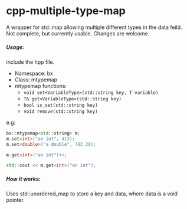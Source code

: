# cpp-multiple-type-map
A wrapper for std::map allowing multiple different types in the data feild.
Not complete, but currently usable. Changes are welcome.

##### Usage:
include the hpp file.

* Namespace: bx
* Class: mtypemap<KeyType>
* mtypemap functions:
  * `void set<VariableType>(std::string key, T variable)`
  * `T& get<VariableType>(std::string key)`
  * `bool is_set(std::string key)`
  * `void remove(std::string key)`

e.g:
```c++
bx::mtypemap<std::string> m;
m.set<int>("an int", 413);
m.set<double>("a double", 782.38);

m.get<int>("an int")++;

std::cout << m.get<int>("an int");

```
  
##### How it works:
Uses std::unordered_map to store a key and data, where data is a void pointer.
